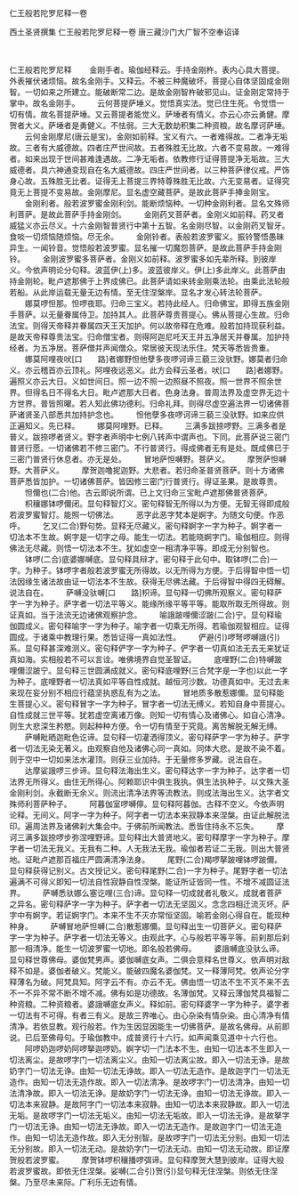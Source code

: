 仁王般若陀罗尼释一卷


西土圣贤撰集
仁王般若陀罗尼释一卷
唐三藏沙门大广智不空奉诏译


　　

仁王般若陀罗尼释
　　金刚手者。瑜伽经释云。手持金刚杵。表内心具大菩提。外表摧伏诸烦恼。故名金刚手。又释云。不被三种魔破坏。菩提心自体坚固成金刚智。一切如来之所建立。能破断常二边。是故金刚智杵破邪见山。证金刚定常持于掌中。故名金刚手。
　　云何菩提萨埵义。觉悟真实法。觉已住生死。令觉悟一切有情。故名菩提萨埵。又云菩提者能觉义。萨埵者有情义。亦云心亦云勇健。摩贺者大义。萨埵者是勇健义。不怯弱。三大无数劫积集二种资粮。故名摩诃萨埵。
　　云何金刚摩尼(唐云是宝)。金刚如前释。宝义有六。一者难得故。二者净无垢故。三者有大威德故。四者庄严世间故。五者殊胜无比故。六者不变易故。一难得者。如来出现于世间甚难逢遇故。二净无垢者。依教修行证得菩提净无垢故。三大威德者。具六神通变现自在名大威德故。四庄严世间者。以三种菩萨律仪戒。严饰身心故。五殊胜无比者。证得无上菩提三界特尊殊胜无比故。六无变易者。证得究竟无上菩提不变易故。金刚摩尼。显名虚空藏菩萨。是故此菩萨手捧金刚宝。
　　金刚利者。般若波罗蜜金刚利剑。能断烦恼种。一切种金刚利者。显名文殊师利菩萨。是故此菩萨手持金刚剑。
　　金刚药叉菩萨者。金刚义如前释。药叉者威猛义亦云尽义。十六金刚智普贤行中第十五智。名金刚尽智。以金刚药叉智牙。食啖一切烦恼随烦恼。尽无余。
　　金刚铃者。表般若波罗蜜义。振铃警悟愚昧异生。一闻铃音。觉悟般若波罗蜜。显名摧一切魔怨菩萨。是故此菩萨手持金刚铃。
　　金刚波罗蜜多菩萨者。金刚义如前释。波罗蜜多如先辈所释。到彼岸义。今依声明论分句释。波蓝伊(上)多。波蓝彼岸义。伊(上)多此岸义。此菩萨由持金刚轮。毗卢遮那佛于上界成佛已。此菩萨请如来转金刚乘法轮。由乘此法轮般若船。从此岸运载无量无边有情。至无住涅槃岸。显名才发心转法轮菩萨。
　　娜莫啰怛那。怛啰夜耶。归命三宝义。若持此经人。归命佛宝。即得五族金刚手菩萨。以无量眷属侍卫。加持其人。此菩萨尊贵菩提心。佛从菩提心生故。归命法宝。则得天帝释并眷属四天王天加护。何以故帝释在危难。般若加持现获利益。是故天帝释尊贵法宝。归命僧宝者。则得阿迦尼吒天王并五净居天并眷属。加护持经者。为五净居。菩萨僧并声闻僧众。常居彼天现法乐住。梵天等悉皆贵重。
　　娜莫阿哩夜吠[口　　路]者娜野怛他孽多夜啰诃谛三藐三没驮野。娜莫者归命义。亦云稽首亦云顶礼。阿哩夜远恶义。此方会释云圣者。吠[口　　路]者娜野。遍照义亦云大日。义如世间日。照一边不照一边照昼不照夜。照一世界不照余世界。但得名日不得名大日。毗卢遮那大日者。色身法身。普周法界及虚空界无边十方世界。普皆照曜。若人知此佛功德利。归命礼拜。则得尽虚空遍法界一切诸佛菩萨诸贤圣八部悉共加持护念也。
　　怛他孽多夜啰诃谛三藐三没驮野。如来应供正遍知义。先已释。
　　娜莫阿哩野。已释。
　　三满多跋捺啰野。三满多者是普义。跋捺啰者贤义。野字者声明中七例八转声中谓声也。下同。此菩萨说三密门普贤行愿。一切诸佛若不修三密门。不行普贤行。得成佛者无有是处。既成佛已于三密门普贤行休息者。亦无是处。
　　冒地萨怛嚩野。菩萨义。
　　摩贺萨怛嚩野。大菩萨义。
　　摩贺迦噜抳迦野。大悲者。若归命圣普贤菩萨。则十方诸佛菩萨悉皆加护。一切诸佛菩萨。皆因修三密门行普贤行。得证圣果。是故尊贵。
　　怛儞也(二合)他。古云即说所谓。已上文归命三宝毗卢遮那佛普贤菩萨。
　　枳穰娜钵啰儞闭。显句释智灯义。密句释智无所得以为方便。无智无得即成般若波罗蜜智灯。能照一切佛法。
　　恶字此恶字梵本是婀字。为随文句便。作恶呼。
　　乞叉(二合)野句势。显释无尽藏义。密句释婀字一字为种子。婀字者一切法本不生故。婀字是一切字之母。能生一切法。若能晓婀字门。瑜伽相应。则得佛法无尽藏。则悟一切法本不生。犹如虚空一相清净平等。即成无分别智也。
　　钵啰(二合)底婆娜嚩底。显句释具辩才。密句释于此句中。取钵啰(二合)一字。为种子。钵啰字者般若波罗蜜无所得故。以无所得为方便。于后得智中悟一切法因缘生诸法故由证一切法本不生故。获得无尽佛法藏。于后得智中得四无碍解。说法自在。
　　萨嚩没驮嚩[口　　路]枳谛。显句释一切佛所观察义。密句释萨字一字为种子。萨字者一切法平等义。能缘所缘平等平等。能取所取无所得故。则证真如。当于法流无边诸佛观察护念。
　　喻誐跛哩儞涩跛(二合)宁。显句释瑜伽圆成义。密句释喻字一字为种子。喻字者一切乘无所得。若瑜伽观智相应。证得圆成。于诸乘中教理行果。悉皆证得一真如法性。
　　俨避(引)啰弩啰嚩誐(引)系。显句释甚深难测义。密句释俨字一字为种子。俨字者一切真如法无去无来犹证真如海。实相般若不可以言诠。唯佛境界自觉圣智证。
　　底哩野(二合)特嚩跛哩儞涩跛宁。显句释三世圆满成就义。密句释底哩野(三合梵字是一字也)以此一字为种子。底哩野者一切法真如平等自性成就。越恒河沙数。功德真如中。无过去未来现在妄分别不相应行蕴坚执惑乱有为之法。
　　冒地质多散惹娜儞。显句释能生菩提心义。密句释冒字一字为种子。冒字者一切法无缚义。若知自身中菩提心。自性成就三世平等。犹若虚空离诸万像。则知一切有情心及诸佛心。如自心清净。则生大悲深生矜愍。则起种种方便。令一切有情至于究竟。离苦解脱无解无缚。
　　萨嚩毗晒迦毗色讫谛。显句释一切灌洒得顶义。密句释萨字一字为种子。萨字者一切法无染无著义。由观察自他及诸佛心同一真如。同体大悲。是故不染不着。则于空中一切如来法水灌顶。则获三业加持。于无量修多罗藏。说法自在。
　　达摩娑誐啰三步谛。显句释法海出生义。密句释达字一字为种子。达字者一切法界无所得义。由住无所得心。阿赖耶识中俱生我执。俱生法执种子。以文殊大圣金刚利剑。永截断无余义。则流出清净法界等流教法。则成法海出生义。达字者文殊师利菩萨种子。
　　阿暮伽室啰嚩儜。显句释阿暮伽。古释不空义。今依声明论释。无间义。阿字一字为种子。阿字者一切法本来寂静本来涅槃。由证此解脱法印。遍周法界及诸佛刹大集会中。于佛前所闻教法。悉皆住持永不忘失。
　　摩诃三满多跋捺啰步弥涅哩野谛。显句释出大普贤地义。密句释摩字一字为种子。摩字者一切法无我义。无我有二种。人无我法无我。瑜伽者若证二无我。则出大普贤地。证毗卢遮那百福庄严圆满清净法身。
　　尾野(二合)羯啰拏跛哩钵啰跛儞。显句释获得记别义。古文授记义。密句释尾野(二合)一字为种子。尾野字者一切法遍满不可得义即知一切法自性寂静自性涅槃。能证所证皆同一性。不增不减圆证法界。
　　萨嚩悉驮娜么塞讫哩(三合)谛。显句释一切成就者礼敬义。成就者菩萨之异名。密句释萨字一字为种子。萨字者一切法无坚固义。念念四相迁流灭坏。萨字中有婀字。若证婀字门。本来不生不灭亦常恒坚固。喻若金刚心得自在。能现种种身。
　　萨嚩冒地萨怛嚩(二合)散惹娜儞。显句释出生一切菩萨义。密句释萨字一字为种子。萨字者一切法无等义。由观此字。心与般若平等平等。前刹那后刹那一相清净。能生一切波罗蜜一切地。即名般若佛母。
　　婆誐嚩底没驮么谛。显句释世尊佛母。婆伽梵男声。婆伽嚩底女声。二俱会意释名世尊义。依声明对敌释不如是。婆伽者破义。梵能义。能破四魔名婆伽梵。又一释薄阿梵。依声论分字释薄名为破。阿梵具知。阿字云不有。亦云不无。佛由悟一切法不生不灭不来不去不一不异不常不断不增不减。佛有如是功德故。名薄伽梵。又释云薄伽梵具福智二种资粮。二种资粮者。婆誐嚩底女声义。释如前。密句释婆字一字为种子。婆字者一切法有不可得。有者三有义。是故三界唯心。由心杂染有情杂染。由心清净有情清净。若依显教。观行般若。作为生因显因能生一切佛菩萨。是故名佛母。从前即说。已后至佛母句。于瑜伽教中。成普贤行十六行。如声闻乘见道中十六行也。
　　阿啰奶迦啰奶阿啰拏迦啰奶。婀字切一门法本不生。由知一切法本不生即入一切法离尘。是故啰字门一切法离尘义。由知一切法离尘故。即入一切法无诤。是故奶字门一切法无诤。由知一切法无诤故。即入一切法无造作。是故迦字门一切法无造作。由知一切法无造作故。即入一切法清净。是故啰字门一切法清净。由知一切法清净故。即入一切法无诤。是故奶字门一切法无诤。由知一切法无诤故。即入一切法本来寂静。是故阿字门一切法本来寂静。由知一切法本来寂静故。即入一切法无垢。是故啰字门一切法无垢义。由知一切法无垢故。即入一切法无诤。是故拏字门一切法无诤。由知一切法无诤故。即入一切法无造作。是故迦字门一切法无造作。由知一切法无造作故。即入无分别智。是故啰字门一切法无分别。由知一切法无分别故。即入一切法无动。是故奶字门一切法无动。由知一切法无动故。即证摩贺般若波罗蜜。
　　摩贺钵啰枳穰播啰弭谛。显句释摩贺大慧到彼岸。证得大般若波罗蜜故。即依无住涅槃。娑嚩(二合引)贺(引)显句释无住涅槃。则依无住涅槃。乃至尽未来际。广利乐无边有情。

